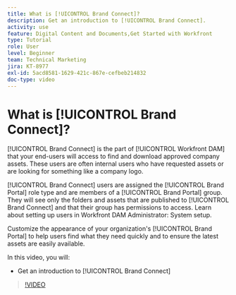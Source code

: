 ```yaml
---
title: What is [!UICONTROL Brand Connect]?
description: Get an introduction to [!UICONTROL Brand Connect].
activity: use
feature: Digital Content and Documents,Get Started with Workfront
type: Tutorial
role: User
level: Beginner
team: Technical Marketing
jira: KT-8977
exl-id: 5acd8581-1629-421c-867e-cefbeb214832
doc-type: video
---
```

# What is [!UICONTROL Brand Connect]?

[!UICONTROL Brand Connect] is the part of [!UICONTROL Workfront DAM] that your end-users will access to find and download approved company assets. These users are often internal users who have requested assets or are looking for something like a company logo.

[!UICONTROL Brand Connect] users are assigned the [!UICONTROL Brand Portal] role type and are members of a [!UICONTROL Brand Portal] group. They will see only the folders and assets that are published to [!UICONTROL Brand Connect] and that their group has permissions to access. Learn about setting up users in Workfront DAM Administrator: System setup.

<!-- Need the cross-reference link to other LP, mentioned above -->

Customize the appearance of your organization's [!UICONTROL Brand Portal] to help users find what they need quickly and to ensure the latest assets are easily available.

In this video, you will:

* Get an introduction to [!UICONTROL Brand Connect]

>[!VIDEO](https://video.tv.adobe.com/v/335240/?quality=12&learn=on)

<!-- Learn more graphic and link to article, below
* Workfront DAM within Workfront
 -->

